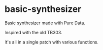 # basic-synthesizer


Basic synthesizer made with Pure Data.

Inspired with the old TB303.

It's all in a single patch with various functions.
